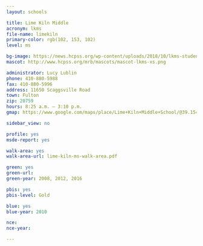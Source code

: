 ```yaml
---
layout: schools

title: Lime Kiln Middle
acronym: lkms
file-name: limekiln
primary-color: rgb(102, 153, 102)
level: ms

bg-image: https://news.hcpss.org/wp-content/uploads/2018/10/lkms-students-classroom.jpg
mascot: http://www.hcpss.org/mrb/mascots/mascot-lkms-xs.png

administrator: Lucy Lublin
phone: 410-880-5988
fax: 410-880-5996
address: 11650 Scaggsville Road
town: Fulton
zip: 20759
hours: 8:25 a.m. – 3:10 p.m.
gmap: https://www.google.com/maps/place/Lime+Kiln+Middle+School/@39.154542,-76.9178859,17z/data=!3m1!4b1!4m2!3m1!1s0x89b7dc00d6ed7b79:0x23891674425b2d70?hl=en

sidebar_view: no

profile: yes
msde-report: yes

walk-area: yes
walk-area-url: lime-kiln-ms-walk-area.pdf

green: yes
green-url:
green-year: 2008, 2012, 2016

pbis: yes
pbis-level: Gold

blue: yes 
blue-year: 2010

nce:
nce-year:

---
```

